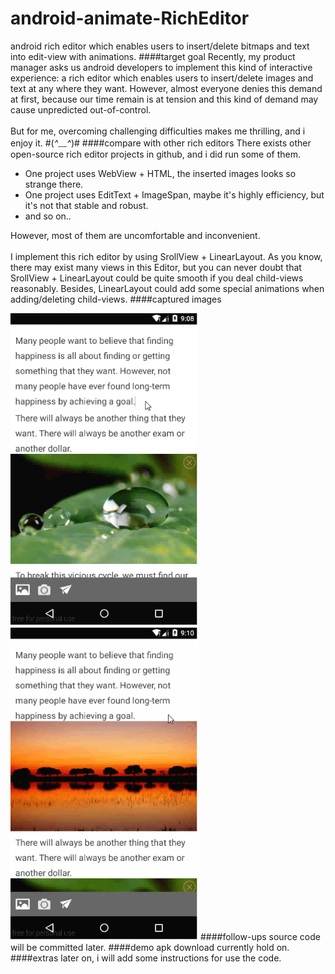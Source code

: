 # android-animate-RichEditor
android rich editor which enables users to insert/delete bitmaps and text into edit-view with animations.
####target goal
Recently, my product manager asks us android developers to implement this kind of interactive experience: a rich editor which enables users to insert/delete images and text at any where they want. However, almost everyone denies this demand at first, because our time remain is	at tension and this kind of demand may cause unpredicted out-of-control.<br><br>
But for me, overcoming challenging difficulties makes me thrilling, and i enjoy it.  #(*^﹏^*)#
####compare with other rich editors
There exists other open-source rich editor projects in github, and i did run some of them.    
* One project uses WebView + HTML, the inserted images looks so strange there.
* One project uses EditText + ImageSpan, maybe it's highly efficiency, but it's not that stable and robust.
* and so on..

However, most of them are uncomfortable and inconvenient.<br><br>
I implement this rich editor by using SrollView + LinearLayout. As you know, there may exist many views in this Editor, but you can never doubt that SrollView + LinearLayout could be quite smooth if you deal child-views reasonably. Besides, LinearLayout could add some special animations when adding/deleting child-views.
####captured images
<td>
	 <img src="capture01.gif" width="300" height="500" />
	 <img src="capture02.gif" width="300" height="500" />
</td>
####follow-ups
source code will be committed later.
####demo apk download
currently hold on.
####extras
later on, i will add some instructions for use the code.
